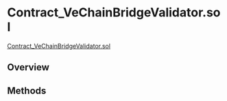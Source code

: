 # Contract_VeChainBridgeValidator.sol

[Contract_VeChainBridgeValidator.sol](../../validationnode/src/common/contracts/vechain/Contract_VeChainBridgeValidator.sol)

## Overview

## Methods